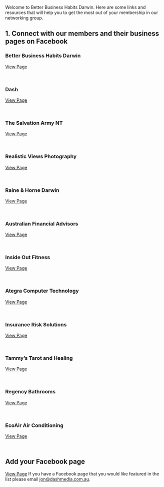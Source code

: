 <div id="fb-root"></div>
<script>(function(d, s, id) {
  var js, fjs = d.getElementsByTagName(s)[0];
  if (d.getElementById(id)) return;
  js = d.createElement(s); js.id = id;
  js.src = "//connect.facebook.net/en_GB/sdk.js#xfbml=1&version=v2.10&appId=195981967128530";
  fjs.parentNode.insertBefore(js, fjs);
}(document, 'script', 'facebook-jssdk'));</script>

Welcome to Better Business Habits Darwin. Here are some links and resources that will help you to get the most out of your membership in our networking group.

## 1. Connect with our members and their business pages on Facebook

### Better Business Habits Darwin

[View Page](https://facebook.com/BBHDarwin)
<div class="fb-like" data-href="https://facebook.com/BBHDarwin" data-layout="button_count" data-action="like" data-size="small" data-show-faces="false" data-share="true"></div>
<br/>

### Dash

[View Page](https://facebook.com/readysetdash)
<div class="fb-like" data-href="https://facebook.com/readysetdash" data-layout="button_count" data-action="like" data-size="small" data-show-faces="false" data-share="true"></div>
<br/>


### The Salvation Army NT

[View Page](https://facebook.com/salvationarmyNT)
<div class="fb-like" data-href="https://facebook.com/salvationarmyNT" data-layout="button_count" data-action="like" data-size="small" data-show-faces="false" data-share="true"></div>
<br/>

### Realistic Views Photography

[View Page](https://facebook.com/RealisticViewsPhotography)
<div class="fb-like" data-href="https://facebook.com/RealisticViewsPhotography" data-layout="button_count" data-action="like" data-size="small" data-show-faces="false" data-share="true"></div>
<br/>


### Raine & Horne Darwin

[View Page](https://facebook.com/RaineandHorneDarwin)
<div class="fb-like" data-href="https://facebook.com/RaineandHorneDarwin" data-layout="button_count" data-action="like" data-size="small" data-show-faces="false" data-share="true"></div>
<br/>


### Australian Financial Advisors

[View Page](https://facebook.com/DarwinAFA)
<div class="fb-like" data-href="https://facebook.com/DarwinAFA" data-layout="button_count" data-action="like" data-size="small" data-show-faces="false" data-share="true"></div>
<br/>


### Inside Out Fitness

[View Page](https://facebook.com/InsideoutFitnessDarwin)
<div class="fb-like" data-href="https://facebook.com/InsideoutFitnessDarwin" data-layout="button_count" data-action="like" data-size="small" data-show-faces="false" data-share="true"></div>
<br/>


### Ategra Computer Technology

[View Page](https://facebook.com/AtegraTechnology)
<div class="fb-like" data-href="https://facebook.com/AtegraTechnology" data-layout="button_count" data-action="like" data-size="small" data-show-faces="false" data-share="true"></div>
<br/>


### Insurance Risk Solutions

[View Page](https://facebook.com/insurancerisksolutions)
<div class="fb-like" data-href="https://facebook.com/insurancerisksolutions" data-layout="button_count" data-action="like" data-size="small" data-show-faces="false" data-share="true"></div>
<br/>


### Tammy’s Tarot and Healing

[View Page](https://facebook.com/tammystarotandhealing)
<div class="fb-like" data-href="https://facebook.com/tammystarotandhealing" data-layout="button_count" data-action="like" data-size="small" data-show-faces="false" data-share="true"></div>
<br/>


### Regency Bathrooms

[View Page](https://facebook.com/darwinbathrooms)
<div class="fb-like" data-href="https://facebook.com/darwinbathrooms" data-layout="button_count" data-action="like" data-size="small" data-show-faces="false" data-share="true"></div>
<br/>

### EcoAir Air Conditioning

[View Page](https://facebook.com/EcoAirAirconditioning)
<div class="fb-like" data-href="https://facebook.com/EcoAirAirconditioning" data-layout="button_count" data-action="like" data-size="small" data-show-faces="false" data-share="true"></div>
<br/>


## Add your Facebook page

[View Page]()
If you have a Facebook page that you would like featured in the list please email [jon@dashmedia.com.au](mailto:jon@dashmedia.com.au).
